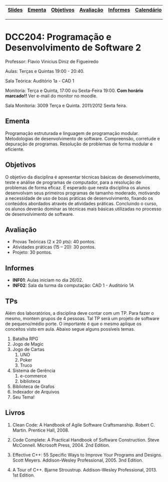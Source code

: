 | [Slides] | [Ementa] | [Objetivos] | [Avaliação] | [Informes] | [Calendário] | [Exemplos] | [TPs] | [Livros] | [Valgrind] |
|----------|----------|-------------|-------------|------------|--------------|------------|-------|----------|------------|
- - -

# DCC204: Programação e Desenvolvimento de Software 2

Professor: Flavio Vinicius Diniz de Figueiredo

Aulas: Terças e Quintas 19:00 - 20:40.

Sala Teórica: Auditório 1a - CAD 1

Monitoria: Terça e Quinta, 17:00 ou Sexta-Feira 19:00. **Com horário marcado!!** Ver e-mail do monitor no moodle.

Sala Monitoria: 3009 Terça e Quinta. 2011/2012 Sexta feira.

## Ementa 

Programação estruturada e linguagem de programação modular. Metodologias de desenvolvimento
de software. Compreensão, corretude e depuração de programas. Resolução de problemas de forma
modular e eficiente.

## Objetivos 

O objetivo da disciplina é apresentar técnicas básicas de desenvolvimento, teste e análise de
programas de computador, para a resolução de problemas de forma eficaz. É esperado que nesta
disciplina os alunos desenvolvam seus primeiros programas de tamanho moderado, motivando a
necessidade de uso de boas práticas de desenvolvimento, fixando os conteúdos abordados através de
atividades práticas. Concluindo o curso, os alunos deverão dominar as técnicas mais básicas
utilizadas no processo de desenvolvimento de software.

## Avaliação

* Provas Teóricas (2 x 20 pts): 40 pontos.
* Atividades práticas (15 – 20): 30 pontos.
* Projeto: 30 pontos.

## Informes

* **INF01**: Aulas iniciam no dia 26/02.
* **INF02**: Sala da turma da computação: CAD 1 - Auditório 1A

## TPs

Além dos laboratórios, a disciplina deve contar com um TP. Para fazer o
mesmo, montem grupos de 4 pessoas. Tal TP será um projeto de software
de pequeno/médio porte. O importante é que o mesmo aplique os conceitos
visto em aula. Abaixo segue alguns possíveis temas.

  1. Batalha RPG
  1. Jogo de Magic
  1. Jogo de Cartas
     1. UNO
     1. Poker
     1. Truco
  1. Sistema de Gerência
     1. e-commerce
     1. biblioteca
  1. Biblioteca de Grafos
  1. Indexador de Arquivos
  1. Seu Tema!

## Livros

1. Clean Code: A Handbook of Agile Software Craftsmanship.
   Robert C. Martin.
   Prentice Hall, 2008.

1. Code Complete: A Practical Handbook of Software Construction.
   Steve McConnell.
   Microsoft Press, 2004. 2nd Edition.

1. Effective C++: 55 Specific Ways to Improve Your Programs and Designs.
   Scott Meyers.
   Addison-Wesley Professional, 2005. 3nd Edition.

1. A Tour of C++.
   Bjarne Stroustrup.
   Addison-Wesley Professional, 2013. 1st Edition.


[Slides]: https://drive.google.com/drive/folders/12AeGYRaQ0__plj503WBZSlYxJSNeIhcs?usp=sharing
[Calendário]: https://docs.google.com/spreadsheets/d/17oiFhHFAfqk-2KnugCHexSA_wCDhTp6tJExfyfv-4gk/edit?usp=sharing
[Ementa]: #ementa
[Objetivos]: #objetivos
[Informes]: #informes
[Avaliação]: #avaliação
[TPs]: #tps
[Bibliografia]: #bibliografia
[Livros]: #livros
[Exemplos]: ./exemplos
[Valgrind]: ./valgriddrmem
